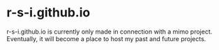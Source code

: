 # r-s-i.github.io

r-s-i.github.io is currently only made in connection with a mimo project. Eventually, it will become a place to host my past and future projects.

